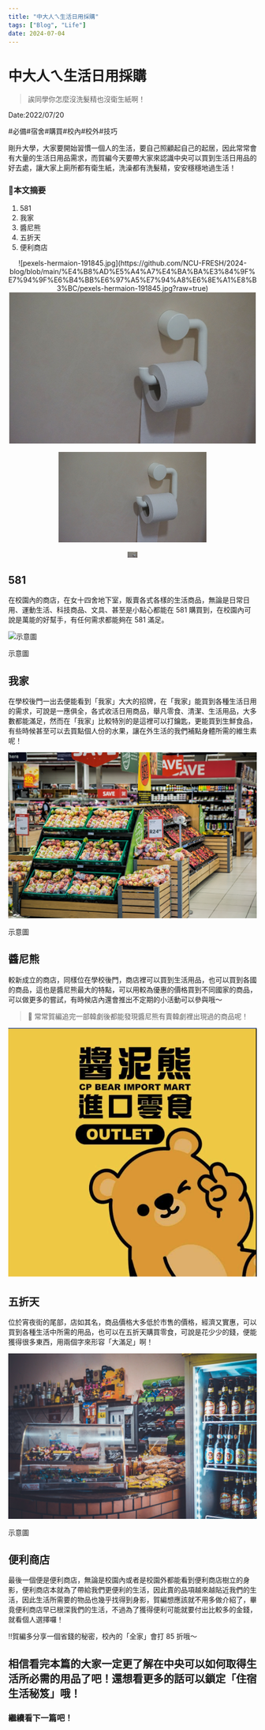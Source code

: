 ```yaml
---
title: "中大人ㄟ生活日用採購"
tags: ["Blog", "Life"]
date: 2024-07-04
---
```

# 中大人ㄟ生活日用採購

> 誒同學你怎麼沒洗髮精也沒衛生紙啊！
> 

Date:2022/07/20

#必備#宿舍#購買#校內#校外#技巧

剛升大學，大家要開始習慣一個人的生活，要自己照顧起自己的起居，因此常常會有大量的生活日用品需求，而賀編今天要帶大家來認識中央可以買到生活日用品的好去處，讓大家上廁所都有衛生紙，洗澡都有洗髮精，安安穩穩地過生活！

### 🧸本文摘要

1. 581
2. 我家
3. 醬尼熊
4. 五折天
5. 便利商店

<p align="center">
![pexels-hermaion-191845.jpg](https://github.com/NCU-FRESH/2024-blog/blob/main/%E4%B8%AD%E5%A4%A7%E4%BA%BA%E3%84%9F%E7%94%9F%E6%B4%BB%E6%97%A5%E7%94%A8%E6%8E%A1%E8%B3%BC/pexels-hermaion-191845.jpg?raw=true)

<img src="https://github.com/NCU-FRESH/2024-blog/blob/main/%E4%B8%AD%E5%A4%A7%E4%BA%BA%E3%84%9F%E7%94%9F%E6%B4%BB%E6%97%A5%E7%94%A8%E6%8E%A1%E8%B3%BC/pexels-hermaion-191845.jpg" alt="pexels-hermaion-191845" width="500"/>

<p align="center">
    <img src="https://raw.githubusercontent.com/NCU-FRESH/2024-blog/main/%E4%B8%AD%E5%A4%A7%E4%BA%BA%E3%84%9F%E7%94%9F%E6%B4%BB%E6%97%A5%E7%94%A8%E6%8E%A1%E8%B3%BC/pexels-hermaion-191845.jpg" alt="pexels-hermaion-191845" width="300">
</p>

<div align="center">
    <img src="https://raw.githubusercontent.com/NCU-FRESH/2024-blog/main/%E4%B8%AD%E5%A4%A7%E4%BA%BA%E3%84%9F%E7%94%9F%E6%B4%BB%E6%97%A5%E7%94%A8%E6%8E%A1%E8%B3%BC/pexels-hermaion-191845.jpg" alt="pexels-hermaion-191845" width="20">
</div>


## 581

在校園內的商店，在女十四舍地下室，販賣各式各樣的生活商品，無論是日常日用、運動生活、科技商品、文具、甚至是小點心都能在 581 購買到，在校園內可說是萬能的好幫手，有任何需求都能夠在 581 滿足。

![示意圖](https://github.com/NCU-FRESH/2024-blog/blob/main/%E4%B8%AD%E5%A4%A7%E4%BA%BA%E3%84%9F%E7%94%9F%E6%B4%BB%E6%97%A5%E7%94%A8%E6%8E%A1%E8%B3%BC/pexels-craig-adderley-1727684.jpg?raw=true)

示意圖

## 我家

在學校後門一出去便能看到「我家」大大的招牌，在「我家」能買到各種生活日用的需求，可說是一應俱全，各式收活日用商品，舉凡零食、清潔、生活用品，大多數都能滿足，然而在「我家」比較特別的是這裡可以打鑰匙，更能買到生鮮食品，有些時候甚至可以去買點個人份的水果，讓在外生活的我們補點身體所需的維生素呢！

![示意圖](https://github.com/NCU-FRESH/2024-blog/blob/main/%E4%B8%AD%E5%A4%A7%E4%BA%BA%E3%84%9F%E7%94%9F%E6%B4%BB%E6%97%A5%E7%94%A8%E6%8E%A1%E8%B3%BC/pexels-pixabay-264636.jpg?raw=true)

示意圖

## 醬尼熊

較新成立的商店，同樣位在學校後門，商店裡可以買到生活用品，也可以買到各國的商品，這也是醬尼熊最大的特點，可以用較為優惠的價格買到不同國家的商品，可以做更多的嘗試，有時候店內還會推出不定期的小活動可以參與哦～

> 🧸 常常賀編追完一部韓劇後都能發現醬尼熊有賣韓劇裡出現過的商品呢！
> 

![Screen Shot 2022-07-20 at 9.25.04 PM.png](https://github.com/NCU-FRESH/2024-blog/blob/main/%E4%B8%AD%E5%A4%A7%E4%BA%BA%E3%84%9F%E7%94%9F%E6%B4%BB%E6%97%A5%E7%94%A8%E6%8E%A1%E8%B3%BC/Screen_Shot_2022-07-20_at_9.25.04_PM.png?raw=true)

## 五折天

位於宵夜街的尾部，店如其名，商品價格大多低於市售的價格，經濟又實惠，可以買到各種生活中所需的用品，也可以在五折天購買零食，可說是花少少的錢，便能獲得很多東西，用兩個字來形容「大滿足」啊！

![示意圖](https://github.com/NCU-FRESH/2024-blog/blob/main/%E4%B8%AD%E5%A4%A7%E4%BA%BA%E3%84%9F%E7%94%9F%E6%B4%BB%E6%97%A5%E7%94%A8%E6%8E%A1%E8%B3%BC/pexels-caio-64613.jpg?raw=true)

示意圖

## 便利商店

最後一個便是便利商店，無論是校園內或者是校園外都能看到便利商店樹立的身影，便利商店本就為了帶給我們更便利的生活，因此賣的品項越來越貼近我們的生活，因此生活所需要的物品也幾乎找得到身影，賀編想應該就不用多做介紹了，畢竟便利商店早已根深我們的生活，不過為了獲得便利可能就要付出比較多的金錢，就看個人選擇囉！

‼️賀編多分享一個省錢的秘密，校內的「全家」會打 85 折哦～

## 相信看完本篇的大家一定更了解在中央可以如何取得生活所必需的用品了吧！還想看更多的話可以鎖定「住宿生活秘笈」哦！

### 繼續看下一篇吧！

[](https://ncufresh.ncu.edu.tw/blog/life/?postId=5efa97a5-16d6-4fee-82fe-f67f22e1f675)
